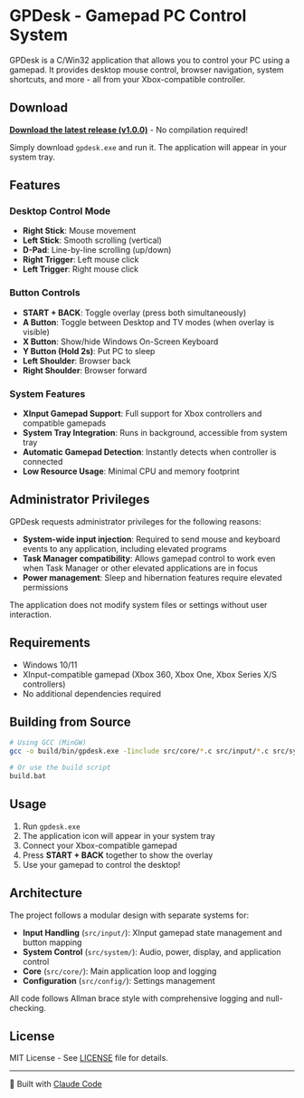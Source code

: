 # GPDesk - Gamepad PC Control System

GPDesk is a C/Win32 application that allows you to control your PC using a gamepad. It provides desktop mouse control, browser navigation, system shortcuts, and more - all from your Xbox-compatible controller.

## Download

**[Download the latest release (v1.0.0)](https://github.com/pkellyuk/GPDesk/releases/latest)** - No compilation required!

Simply download `gpdesk.exe` and run it. The application will appear in your system tray.

## Features

### Desktop Control Mode
- **Right Stick**: Mouse movement
- **Left Stick**: Smooth scrolling (vertical)
- **D-Pad**: Line-by-line scrolling (up/down)
- **Right Trigger**: Left mouse click
- **Left Trigger**: Right mouse click

### Button Controls
- **START + BACK**: Toggle overlay (press both simultaneously)
- **A Button**: Toggle between Desktop and TV modes (when overlay is visible)
- **X Button**: Show/hide Windows On-Screen Keyboard
- **Y Button (Hold 2s)**: Put PC to sleep
- **Left Shoulder**: Browser back
- **Right Shoulder**: Browser forward

### System Features
- **XInput Gamepad Support**: Full support for Xbox controllers and compatible gamepads
- **System Tray Integration**: Runs in background, accessible from system tray
- **Automatic Gamepad Detection**: Instantly detects when controller is connected
- **Low Resource Usage**: Minimal CPU and memory footprint

## Administrator Privileges

GPDesk requests administrator privileges for the following reasons:
- **System-wide input injection**: Required to send mouse and keyboard events to any application, including elevated programs
- **Task Manager compatibility**: Allows gamepad control to work even when Task Manager or other elevated applications are in focus
- **Power management**: Sleep and hibernation features require elevated permissions

The application does not modify system files or settings without user interaction.

## Requirements

- Windows 10/11
- XInput-compatible gamepad (Xbox 360, Xbox One, Xbox Series X/S controllers)
- No additional dependencies required

## Building from Source

```bash
# Using GCC (MinGW)
gcc -o build/bin/gpdesk.exe -Iinclude src/core/*.c src/input/*.c src/system/*.c src/config/*.c -lkernel32 -luser32 -lgdi32 -lcomctl32 -lole32 -loleaut32 -luuid -lshell32 -ladvapi32 -lwinmm -lxinput -lpowrprof -ldxva2 -DWIN32_LEAN_AND_MEAN -D_WIN32_WINNT=0x0601 -std=c17 -Wall

# Or use the build script
build.bat
```

## Usage

1. Run `gpdesk.exe`
2. The application icon will appear in your system tray
3. Connect your Xbox-compatible gamepad
4. Press **START + BACK** together to show the overlay
5. Use your gamepad to control the desktop!

## Architecture

The project follows a modular design with separate systems for:
- **Input Handling** (`src/input/`): XInput gamepad state management and button mapping
- **System Control** (`src/system/`): Audio, power, display, and application control
- **Core** (`src/core/`): Main application loop and logging
- **Configuration** (`src/config/`): Settings management

All code follows Allman brace style with comprehensive logging and null-checking.

## License

MIT License - See [LICENSE](LICENSE) file for details.

---

🤖 Built with [Claude Code](https://claude.com/claude-code)
